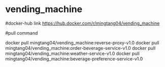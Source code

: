 # vending_machine
#docker-hub link
https://hub.docker.com/r/mingtang04/vending_machine


#pull command

docker pull mingtang04/vending_machine:reverse-proxy-v1.0
docker pull mingtang04/vending_machine:order-beverage-service-v1.0
docker pull mingtang04/vending_machine:weather-service-v1.0
docker pull mingtang04/vending_machine:beverage-preference-service-v1.0

